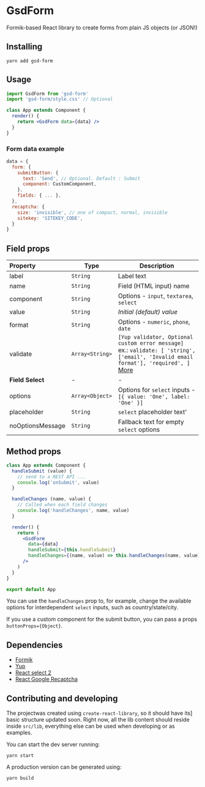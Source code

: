 # GsdForm

Formik-based React library to create forms from plain JS objects (or JSON!)

## Installing

```
yarn add gsd-form
```

## Usage

```jsx
import GsdForm from 'gsd-form'
import 'gsd-form/style.css' // Optional

class App extends Component {
  render() {
    return <GsdForm data={data} />
  }
}
```

### Form data example

```js
data = {
  form: {
    submitButton: {
      text: 'Send', // Optional. Default : Submit
      component: CustomComponent,
    },
    fields: { ... },
  },
  recaptcha: {
    size: 'invisible', // one of compact, normal, invisible
    sitekey: 'SITEKEY_CODE',
  }
}

```

## Field props
| Property | Type | Description |
|:---- | ---- | ------ |
| label | `String` | Label text |
| name | `String` | Field (HTML input) name |
| component | `String` | Options - `input`, `textarea`, `select` |
| value | `String` | *Initial (default) value* |
| format | `String` | Options - `numeric`, `phone`, `date` |
| validate | `Array<String>` | `[Yup validator, Optional custom error message]`<br>ex.: `validate: [ 'string', ['email', 'Invalid email format'], 'required', ]`<br>[More](https://github.com/jquense/yup) |
| __Field Select__ | - | - |
| options | `Array<Object>` | Options for `select` inputs - `[{ value: 'One', label: 'One' }]` |
| placeholder | `String` | `select` placeholder text' |
| noOptionsMessage | `String` | Fallback text for empty `select` options |

## Method props

```jsx
class App extends Component {
  handleSubmit (value) {
    // send to a REST API ...
    console.log('onSubmit', value)
  }

  handleChanges (name, value) {
    // Called when each field changes
    console.log('handleChanges', name, value)
  }

  render() {
    return (
      <GsdForm
        data={data}
        handleSubmit={this.handleSubmit}
        handleChanges={(name, value) => this.handleChanges(name, value)}
      />
    )
  }
}

export default App
```

You can use the `handleChanges` prop to, for example, change the available
options for interdependent `select` inputs, such as country/state/city.

If you use a custom component for the submit button, you can pass a props
`buttonProps={Object}`.

## Dependencies

- [Formik](https://github.com/jaredpalmer/formik)
- [Yup](https://github.com/jquense/yup)
- [React select 2](https://github.com/JedWatson/react-select)
- [React Google Recaptcha](https://github.com/dozoisch/react-google-recaptcha)

## Contributing and developing

The projectwas created using `create-react-library`, so it should have its]
basic structure updated soon. Right now, all the lib content should reside
inside `src/lib`, everything else can be used when developing or as examples.

You can start the dev server running:

```
yarn start
```

A production version can be generated using:

```
yarn build
```
